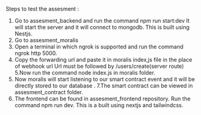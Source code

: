 Steps to test the assesment :
1. Go to assesment_backend and run the command npm run start:dev 
It will start the server and it will connect to mongodb.
This is built using Nestjs.
2. Go to assesment_moralis
3. Open a terminal in which ngrok is supported and run the command ngrok http 5000.
4. Copy the forwarding url and paste it in moralis index,js file in the place of webhook url 
Url must be followed by /users/create(server route)
5.Now run the command node index.js in moralis folder.
6. Now moralis will start listening to our smart contract event and it will be directly stored to our database .
7.The smart contract can be viewed in assesment_contract folder.
8. The frontend can be found in assesment_frontend repository. Run the command npm run dev.
This is a built using nextjs and tailwindcss.
